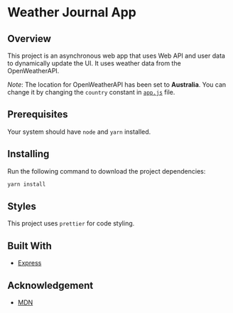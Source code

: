# Weather Journal App

## Overview
This project is an asynchronous web app that uses Web API and user data to dynamically update the UI.
It uses weather data from the OpenWeatherAPI.

_Note_: The location for OpenWeatherAPI has been set to **Australia**. You can change it by changing the `country` constant
in [`app.js`](static/js/app.js) file.

## Prerequisites
Your system should have `node` and `yarn` installed.

## Installing
Run the following command to download the project dependencies:
```bash
yarn install
```

## Styles
This project uses `prettier` for code styling.

## Built With
* [Express](https://expressjs.com/)

## Acknowledgement
* [MDN](https://developer.mozilla.org/en-US/)
